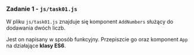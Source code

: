 ### Zadanie 1 - `js/task01.js`
W pliku `js/task01.js` znajduje się komponent `AddNumbers` służący do dodawania dwóch liczb.

Jest on napisany w sposób funkcyjny. Przepiszcie go oraz komponent `App` na działające **klasy ES6**.